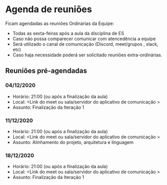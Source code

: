 # Agenda de reuniões

Ficam agendadas as reuniões Ordinárias da Equipe:
- Todas as sexta-feiras após a aula da disciplina de ES
- Caso não possa comparecer comunicar com atencedência a equipe
- Será utilizado o canal de comunicação (Discord, meet/grupos , slack, etc)
- Caso haja necessidade poderá ser solicitado reuniões extra-ordinárias.

## Reuniões pré-agendadas

### 04/12/2020
- Horário: 21:00 (ou após a finalização da aula)
- Local: \<Link do meet ou sala/servidor do aplicativo de comunicação >
- Assunto: Finalização da Iteração 1


### 11/12/2020
- Horário: 21:00 (ou após a finalização da aula)
- Local: \<Link do meet ou sala/servidor do aplicativo de comunicação >
- Assunto: Alinhamento do projeto, arquitetura e linguagem

### 18/12/2020
- Horário: 21:00 (ou após a finalização da aula)
- Local: \<Link do meet ou sala/servidor do aplicativo de comunicação >
- Assunto: Finalização da Iteração 1

